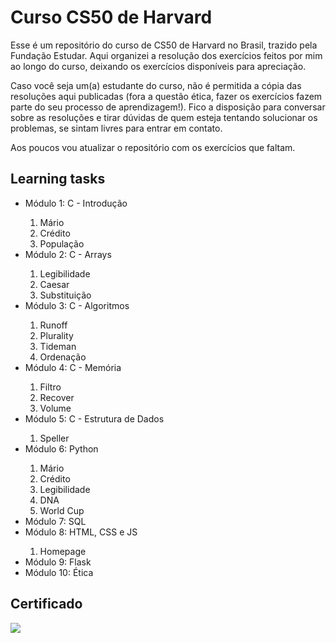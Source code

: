 <h1>Curso CS50 de Harvard</h1>
  <p>Esse é um repositório do curso de CS50 de Harvard no Brasil, trazido pela Fundação Estudar. Aqui organizei a resolução dos exercícios feitos por mim ao longo do curso, deixando os exercícios disponíveis para apreciação.</p>
  <p>Caso você seja um(a) estudante do curso, não é permitida a cópia das resoluções aqui publicadas (fora a questão ética, fazer os exercícios fazem parte do seu processo de aprendizagem!). Fico a disposição para conversar sobre as resoluções e tirar dúvidas de quem esteja tentando solucionar os problemas, se sintam livres para entrar em contato.</p>
  <p>Aos poucos vou atualizar o repositório com os exercícios que faltam.</p>

<h2>Learning tasks</h2>
  <ul>
  <li>Módulo 1: C - Introdução</li>
  <ol>
    <li>Mário</li>
    <li>Crédito</li>
    <li>População</li>
  </ol>
  <li>Módulo 2: C - Arrays</li>
  <ol>
    <li>Legibilidade</li>
    <li>Caesar</li>
    <li>Substituição</li>
  </ol>
  <li>Módulo 3: C - Algoritmos</li>
  <ol>
    <li>Runoff</li>
    <li>Plurality</li>
    <li>Tideman</li>
    <li>Ordenação</li>
  </ol>
  <li>Módulo 4: C - Memória</li>
  <ol>
    <li>Filtro</li>
    <li>Recover</li>
    <li>Volume</li>
  </ol>
  <li>Módulo 5: C - Estrutura de Dados</li>
  <ol>
    <li>Speller</li>
  </ol>
  <li>Módulo 6: Python</li>
  <ol>
    <li>Mário</li>
    <li>Crédito</li>
    <li>Legibilidade</li>
    <li>DNA</li>
    <li>World Cup</li>
  </ol>
  <li>Módulo 7: SQL</li>
  <li>Módulo 8: HTML, CSS e JS</li>
  <ol>
    <li>Homepage</li>
  </ol>
  <li>Módulo 9: Flask</li>
  <li>Módulo 10: Ética</li>
  </ul>
  
<h2>Certificado</h2>
<img src="https://user-images.githubusercontent.com/103678530/197199100-c1f4a3cf-c3f1-48c6-b85c-ba562daea260.png">
